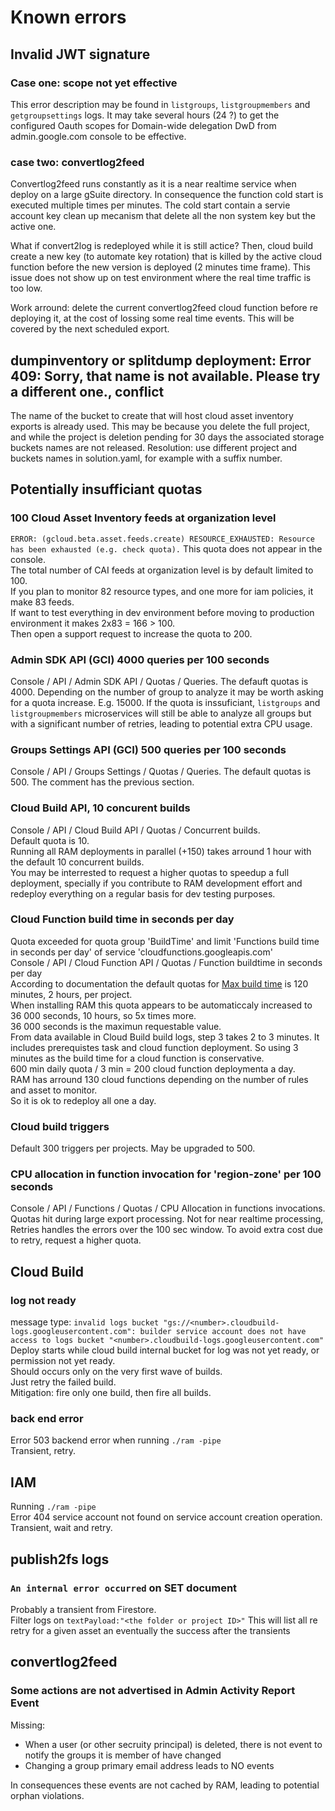 # Known errors

## Invalid JWT signature

### Case one: scope not yet effective

This error description may be found in `listgroups`, `listgroupmembers` and `getgroupsettings` logs. It may take several hours (24 ?) to get the configured Oauth scopes for Domain-wide delegation DwD from admin.google.com console to be effective.

### case two: convertlog2feed

Convertlog2feed runs constantly as it is a near realtime service when deploy on a large gSuite directory. In consequence the function cold start is executed multiple times per minutes. The cold start contain a servie account key clean up mecanism that delete all the non system key but the active one.

What if convert2log is redeployed while it is still actice? Then, cloud build create a new key (to automate key rotation) that is killed by the active cloud function before the new version is deployed (2 minutes time frame). This issue does not show up on test environment where the real time traffic is too low.

Work arround: delete the current convertlog2feed cloud function before re deploying it, at the cost of lossing some real time events. This will be covered by the next scheduled export.

## dumpinventory or splitdump deployment: Error 409: Sorry, that name is not available. Please try a different one., conflict

The name of the bucket to create that will host cloud asset inventory exports is already used. This may be because you delete the full project, and while the project is deletion pending for 30 days the associated storage buckets names are not released. Resolution: use different project and  buckets names in solution.yaml, for example with a suffix number.

## Potentially insufficiant quotas

### 100 Cloud Asset Inventory feeds at organization level

`ERROR: (gcloud.beta.asset.feeds.create) RESOURCE_EXHAUSTED: Resource has been exhausted (e.g. check quota).` This quota does not appear in the console.  
The total number of CAI feeds at organization level is by default limited to 100.  
If you plan to monitor 82 resource types, and one more for iam policies, it make 83 feeds.  
If want to test everything in dev environment before moving to production environment it makes 2x83 = 166 > 100.  
Then open a support request to increase the quota to 200.  

### Admin SDK API (GCI) 4000 queries per 100 seconds

Console / API / Admin SDK API / Quotas / Queries. The defauft quotas is 4000. Depending on the number of group to analyze it may be worth asking for a quota increase. E.g. 15000. If the quota is inssuficiant, `listgroups` and `listgroupmembers` microservices will still be able to analyze all groups but with a significant number of retries, leading to potential extra CPU usage.

### Groups Settings API (GCI) 500 queries per 100 seconds

Console / API / Groups Settings / Quotas / Queries. The default quotas is 500. The comment has the previous section.

### Cloud Build API, 10 concurent builds

Console / API / Cloud Build API / Quotas / Concurrent builds.  
Default quota is 10.  
Running all RAM deployments in parallel (+150) takes arround 1 hour with the default 10 concurrent builds.  
You may be interrested to request a higher quotas to speedup a full deployment, specially if you contribute to RAM development effort and redeploy everything on a regular basis for dev testing purposes.

### Cloud Function build time in seconds per day

Quota exceeded for quota group 'BuildTime' and limit 'Functions build time in seconds per day' of service 'cloudfunctions.googleapis.com'  
Console / API / Cloud Function API / Quotas / Function buildtime in seconds per day  
According to documentation the default quotas for [Max build time](https://cloud.google.com/functions/quotas#time_limits) is 120 minutes, 2 hours, per project.  
When installing RAM this quota appears to be automaticcaly increased to 36 000 seconds, 10 hours, so 5x times more.  
36 000 seconds is the maximun requestable value.  
From data available in Cloud Build build logs, step 3 takes 2 to 3 minutes. It includes prerequistes task and cloud function deployment. So using 3 minutes as the build time for a cloud function is conservative.  
600 min daily quota / 3 min = 200 cloud function deploymenta a day.  
RAM has arround 130 cloud functions depending on the number of rules and asset to monitor.  
So it is ok to redeploy all one a day.

### Cloud build triggers

Default 300 triggers per projects. May be upgraded to 500.

### CPU allocation in function invocation for 'region-zone' per 100 seconds

Console / API / Functions / Quotas / CPU Allocation in functions invocations.
Quotas hit during large export processing. Not for near realtime processing,
Retries handles the errors over the 100 sec window. To avoid extra cost due to retry, request a higher quota.

## Cloud Build

### log not ready

message type: `invalid logs bucket "gs://<number>.cloudbuild-logs.googleusercontent.com": builder service account does not have access to logs bucket "<number>.cloudbuild-logs.googleusercontent.com"`  
Deploy starts while cloud build internal bucket for log was not yet ready, or permission not yet ready.  
Should occurs only on the very first wave of builds.  
Just retry the failed build.  
Mitigation: fire only one build, then fire all builds.  

### back end error

Error 503 backend error when running `./ram -pipe`  
Transient, retry.

## IAM

Running `./ram -pipe`  
Error 404 service account not found on service account creation operation.  
Transient, wait and retry.

## publish2fs logs

### `An internal error occurred` on SET document

Probably a transient from Firestore.  
Filter logs on `textPayload:"<the folder or project ID>"`
This will list all re retry for a given asset an eventually the success after the transients

## convertlog2feed

### Some actions are not advertised in Admin Activity Report Event

Missing:

- When a user (or other secruity principal) is deleted, there is not event to notify the groups it is member of have changed
- Changing a group primary email address leads to NO events

In consequences these events are not cached by RAM, leading to potential orphan violations.
